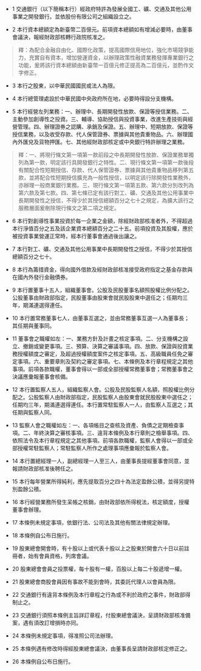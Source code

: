 * 1 交通銀行（以下簡稱本行）經政府特許為發展全國工、礦、交通及其他公用事業之開發銀行。並依股份有限公司之組織設立之。

* 2 本行資本總額定為新臺幣二百億元。前項資本總額如有增減必要時，由董事會議決，報經財政部核轉行政院核准之。

> 釋：為配合金融自由化、國際化政策，提高國際信用地位，強化市場競爭能力，充實自有資本，增加營運資金，以辦理政策性融資業務發揮專業銀行之功能，爰將該行資本總額由新臺幣一百億元修正提高為二百億元，並酌作文字修正。

* 3 本行之股東，以中華民國國民或法人為限。

* 4 本行總管理處設於中華民國中央政府所在地，必要時得設分支機構。

* 5 本行經營左列業務：一、辦理中、長期開發性放款、保證等授信業務。二、主動參加創導性之投資。三、輔導、協助授信與投資事業，改進生產技術與經營管理。四、辦理證券之認購、承銷及保證。五、辦理中、短期放款、保證等授信業務，以及收受存款、代人保管證券、票據與其他貴重物品。六、辦理國內外匯兌及貨物押匯。七、其他經財政部核定或中央銀行特許辦理之業務。

> 釋：一、將現行條文第一項第一款前段之中長期開發性放款、保證業務單獨列為第一款，明定該行具開發銀行之特性。二、現行條文第一項第一款後段有關配合性短期授信、存款、代人保管證券、票據與其他貴重物品移列第五款，並將配合性短期授信擴充為一般性授信，以明定該行除開發性業務外，亦辦理一般商業銀行業務。三、現行條文第一項第五款、第六款分別改列為第六款及第七款。四、第七條已定有該行對工、礦、交通及其他公用事業中長期開發性之授信，不得少於其授信總額百分之七十之規定，為擴大該行之服務層面爰刪除現行條文之第二項之規定。

* 6 本行對創導性事業投資於每一企業之金額，除經財政部核准者外，不得超過本行淨值百分之五及該企業資本總額百分之二十五。前項投資及其股權，應於被投資事業營運正常時，經本行董事會通過後出讓之。

* 7 本行對工、礦、交通及其他公用事業中長期開發性之授信，不得少於其授信總額百分之七十。

* 8 本行為籌措資金，得向國外借款及經財政部核准接受政府指定之基金存款與在國內外發行金融債券。

* 9 本行置董事十五人，組織董事會。公股及民股董事名額照股權比例分配之。公股董事由財政部指定，民股董事由股東會就民股股東中選任之；任期均三年，期滿連選得連任。

* 10 本行置常務董事七人，由董事互選之，並由常務董事互選一人為董事長；其任期與董事同。

* 11 董事會之職權如左：一、業務方針及計畫之核定事項。二、分支機構之設立、撤銷或變更事項。三、預算、決算之審議事項。四、放款、保證與投資業務授權額度之審定，及超過授權額度案件之核定事項。五、高級職員任免之審定事項。六、重要章則及契約之審定事項。七、本條例及本行章程規定之其他事項。前項各款職權，董事會得以一部或全部授權常務董事會；常務董事會之決議應彙報董事會核備。

* 12 本行置監察人五人，組織監察人會。公股及民股監察人名額，照股權比例分配之。公股監察人由財政部指定，民股監察人由股東會就民股股東中選任之；任期均三年，期滿連選得連任。本行置常駐監察人一人，由監察人互選之；其任期與監察人同。

* 13 監察人會之職權如左：一、各項帳目之查核及資產、負債之定期檢查事項。二、年終決算之審核事項。三、違背本條例及本行章則之檢舉事項。四、依照法令及本行章程規定之其他事項。前項各款職權，監察人會得以一部或全部授權常駐監察人；常駐監察人所作之處理事項應彙報於監察人會。

* 14 本行置總經理一人，副總經理一人至三人，由董事長提經董事會同意，並報請財政部核准後聘任之。

* 15 本行每年營業所得純利，應先提取百分之四十為法定盈餘公積，並得另提特別盈餘公積。

* 16 本行經營業務所發生呆帳之核銷，由財政部依所得稅法，核定額度，授權董事會辦理。

* 17 本條例未規定事項，依銀行法、公司法及其他有關法律規定辦理。

* 18 本條例自公布日施行。

* 19 股東總會開會時，有十股以上或代表十股以上之股東於開會六十日以前註冊者，始有會員資格，列席會議。

* 20 股東總會會員之投票權，每十股有一權，百股以上每二十股遞增一權。

* 21 股東總會商股會員因有事故不能到會時，其委託代理人以會員為限。

* 22 交通銀行有違背本條例及本行章程之行為或不利於政府之事件，財政部得制止之。

* 23 交通銀行須照本條例主旨詳訂章程，付股東總會議決，呈請財政部核准備案，遇有須改訂增損時亦同。

* 24 本條例未規定事項，得准照公司法辦理。

* 25 本條例遇有修改時得經股東總會議決，由董事長呈請財政部核定修正之。

* 26 本條例自公布日施行。

